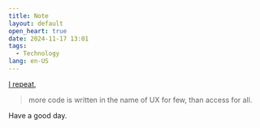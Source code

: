 ```yaml
---
title: Note
layout: default
open_heart: true
date: 2024-11-17 13:01
tags: 
  - Technology
lang: en-US
---
```


[I repeat](https://mastodon.social/@muan/113492489508828236), 

> more code is written in the name of UX for few, than access for all.

Have a good day.
